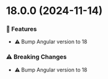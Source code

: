 # 18.0.0 (2024-11-14)


### 🚀 Features

- ⚠️  Bump Angular version to 18

### ⚠️  Breaking Changes

- ⚠️  Bump Angular version to 18